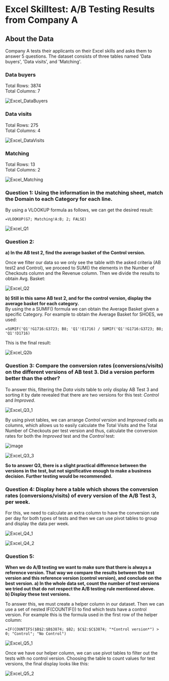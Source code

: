 # Excel Skilltest: A/B Testing Results from Company A
## About the Data
Company A tests their applicants on their Excel skills and asks them to answer 5 questions. The dataset consists of three tables named 'Data buyers', 'Data visits', and 'Matching'.

### Data buyers

Total Rows: 3874  
Total Columns: 7

![Excel_DataBuyers](https://github.com/zefrios/data-analyst-portfolio_cesar-frias/assets/83305620/5a36da00-0a8a-4ad7-98b5-7f3a8e33bf62)

### Data visits
Total Rows: 275  
Total Columns: 4  

![Excel_DataVisits](https://github.com/zefrios/data-analyst-portfolio_cesar-frias/assets/83305620/8c255653-ad48-41d0-b888-4ff9e7e53b36)

### Matching
Total Rows: 13  
Total Columns: 2  

![Excel_Matching](https://github.com/zefrios/data-analyst-portfolio_cesar-frias/assets/83305620/420de7b0-ffd1-4e05-830d-81a40b12a42f)


### Question 1: Using the information in the matching sheet, match the Domain to each Category for each line.
By using a VLOOKUP formula as follows, we can get the desired result:  
```Excel
=VLOOKUP(G7; Matching!A:B; 2; FALSE)
```
![Excel_Q1](https://github.com/zefrios/data-analyst-portfolio_cesar-frias/assets/83305620/2f317417-7cf4-43b3-8ed1-306a43c0227f)

### Question 2: 
**a) In the AB test 2, find the average basket of the Control version.**  

Once we filter our data so we only see the table with the asked criteria (AB test2 and Control), we proceed to SUM() the elements in the Number of Checkouts column and the Revenue column. Then we divide the results to obtain Avg. Basket:  

![Excel_Q2](https://github.com/zefrios/data-analyst-portfolio_cesar-frias/assets/83305620/33d3a866-a0f7-4a67-b4d5-3eabcf8adc97)

**b) Still in this same AB test 2, and for the control version, display the average basket for each category.**  
By using the a SUMIF() formula we can obtain the Average Basket given a specific Category. For example to obtain the Average Basket for SHOES, we used:
```Excel
=SUMIF('Q1'!G1716:G3723; B8; 'Q1'!E1716) / SUMIF('Q1'!G1716:G3723; B8; 'Q1'!D1716)
```
This is the final result:  

![Excel_Q2b](https://github.com/zefrios/data-analyst-portfolio_cesar-frias/assets/83305620/83cb7443-9ae0-4dfd-a59d-c4e5e5de81f7)

### Question 3: Compare the conversion rates (conversions/visits) on the different versions of AB test 3. Did a version perform better than the other?  
To answer this, filtering the *Data visits* table to only display AB Test 3 and sorting it by date revealed that there are two versions for this test: *Control* and *Improved*.  

![Excel_Q3_1](https://github.com/zefrios/data-analyst-portfolio_cesar-frias/assets/83305620/300fd739-6a9d-43dd-aeb3-265f72c26f5f)

By using pivot tables, we can arrange *Control version* and *Improved* cells as columns, which allows us to easily calculate the Total Visits and the Total Number of Checkouts per test version and thus, calculate the conversion rates for both the *Improved* test and the *Control* test:  

![image](https://github.com/zefrios/data-analyst-portfolio_cesar-frias/assets/83305620/21e9dcab-631c-43d4-ab55-a8956aeeea4a)

![Excel_Q3_3](https://github.com/zefrios/data-analyst-portfolio_cesar-frias/assets/83305620/28602173-621d-44f5-8926-6fb1cab87614)

**So to answer Q3, there is a slight practical difference between the versions in the test, but not significative enough to make a business decision. Further testing would be recommended.**

### Question 4: Display here a table which shows the conversion rates (conversions/visits) of every version of the A/B Test 3, per week.  
For this, we need to calculate an extra column to have the conversion rate per day for both types of tests and then we can use pivot tables to group and display the data per week.  

![Excel_Q4_1](https://github.com/zefrios/data-analyst-portfolio_cesar-frias/assets/83305620/e0272c20-ef2e-4fa0-b67d-eb5fc8fddc04)

![Excel_Q4_2](https://github.com/zefrios/data-analyst-portfolio_cesar-frias/assets/83305620/9675f0a3-98f8-4255-93df-514453c7304c)

### Question 5: 
**When we do A/B testing we want to make sure that there is always a reference version. That way we compare the results between the test version and this reference version (control version), and conclude on the best version.
a) In the whole data set, count the number of test versions we tried out that do not respect the A/B testing rule mentioned above.**  
**b) Display these test versions.**  

To answer this, we must create a helper column in our dataset. Then we can use a set of nested IF(COUNTIF()) to find which tests have a control version. For example this is the formula used in the first row of the helper column:  
```
=IF(COUNTIFS($B$2:$B$3874; $B2; $C$2:$C$3874; "*Control version*") > 0; "Control"; "No Control")
```
![Excel_Q5_1](https://github.com/zefrios/data-analyst-portfolio_cesar-frias/assets/83305620/4a5ada51-f2f4-41e6-9c87-e9ee20d771e4)

Once we have our helper column, we can use pivot tables to filter out the tests with no control version. Choosing the table to count values for test versions, the final display looks like this:  

![Excel_Q5_2](https://github.com/zefrios/data-analyst-portfolio_cesar-frias/assets/83305620/d706f41a-be83-4b8a-a1d0-ccd6e36b937f)




